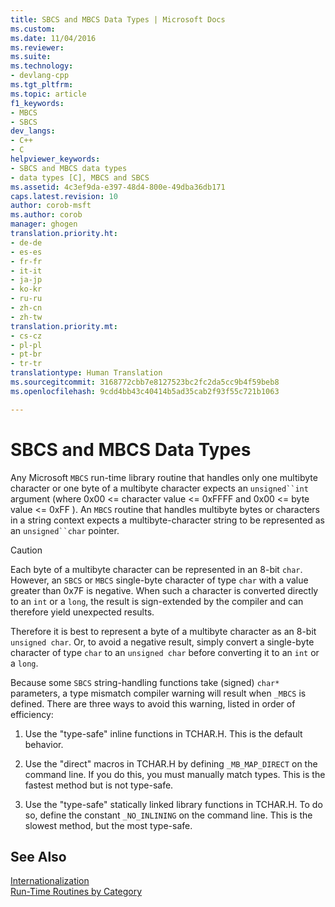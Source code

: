 ```yaml
---
title: SBCS and MBCS Data Types | Microsoft Docs
ms.custom: 
ms.date: 11/04/2016
ms.reviewer: 
ms.suite: 
ms.technology:
- devlang-cpp
ms.tgt_pltfrm: 
ms.topic: article
f1_keywords:
- MBCS
- SBCS
dev_langs:
- C++
- C
helpviewer_keywords:
- SBCS and MBCS data types
- data types [C], MBCS and SBCS
ms.assetid: 4c3ef9da-e397-48d4-800e-49dba36db171
caps.latest.revision: 10
author: corob-msft
ms.author: corob
manager: ghogen
translation.priority.ht:
- de-de
- es-es
- fr-fr
- it-it
- ja-jp
- ko-kr
- ru-ru
- zh-cn
- zh-tw
translation.priority.mt:
- cs-cz
- pl-pl
- pt-br
- tr-tr
translationtype: Human Translation
ms.sourcegitcommit: 3168772cbb7e8127523bc2fc2da5cc9b4f59beb8
ms.openlocfilehash: 9cdd4bb43c40414b5ad35cab2f93f55c721b1063

---
```

# SBCS and MBCS Data Types
Any Microsoft `MBCS` run-time library routine that handles only one multibyte character or one byte of a multibyte character expects an `unsigned``int` argument (where 0x00 <= character value <= 0xFFFF and 0x00 <= byte value <= 0xFF ). An `MBCS` routine that handles multibyte bytes or characters in a string context expects a multibyte-character string to be represented as an `unsigned``char` pointer.  
  
> [!CAUTION]
>  Each byte of a multibyte character can be represented in an 8-bit `char`. However, an `SBCS` or `MBCS` single-byte character of type `char` with a value greater than 0x7F is negative. When such a character is converted directly to an `int` or a `long`, the result is sign-extended by the compiler and can therefore yield unexpected results.  
  
 Therefore it is best to represent a byte of a multibyte character as an 8-bit `unsigned char`. Or, to avoid a negative result, simply convert a single-byte character of type `char` to an `unsigned char` before converting it to an `int` or a `long`.  
  
 Because some `SBCS` string-handling functions take (signed) `char*` parameters, a type mismatch compiler warning will result when `_MBCS` is defined. There are three ways to avoid this warning, listed in order of efficiency:  
  
1.  Use the "type-safe" inline functions in TCHAR.H. This is the default behavior.  
  
2.  Use the "direct" macros in TCHAR.H by defining `_MB_MAP_DIRECT` on the command line. If you do this, you must manually match types. This is the fastest method but is not type-safe.  
  
3.  Use the "type-safe" statically linked library functions in TCHAR.H. To do so, define the constant `_NO_INLINING` on the command line. This is the slowest method, but the most type-safe.  
  
## See Also  
 [Internationalization](../c-runtime-library/internationalization.md)   
 [Run-Time Routines by Category](../c-runtime-library/run-time-routines-by-category.md)


<!--HONumber=Jan17_HO1-->


